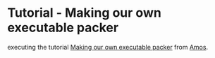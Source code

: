 # Tutorial - Making our own executable packer

executing the tutorial [Making our own executable packer](https://fasterthanli.me/series/making-our-own-executable-packer) from [Amos](https://fasterthanli.me/about).
